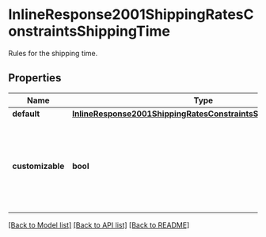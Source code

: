 # InlineResponse2001ShippingRatesConstraintsShippingTime

Rules for the shipping time.
## Properties
Name | Type | Description | Notes
------------ | ------------- | ------------- | -------------
**default** | [**InlineResponse2001ShippingRatesConstraintsShippingTimeDefault**](InlineResponse2001ShippingRatesConstraintsShippingTimeDefault.md) |  | [optional] 
**customizable** | **bool** | Indicates if custom shipping time can be set when adding or modifying shipping rates. | [optional] 

[[Back to Model list]](../README.md#documentation-for-models) [[Back to API list]](../README.md#documentation-for-api-endpoints) [[Back to README]](../README.md)


